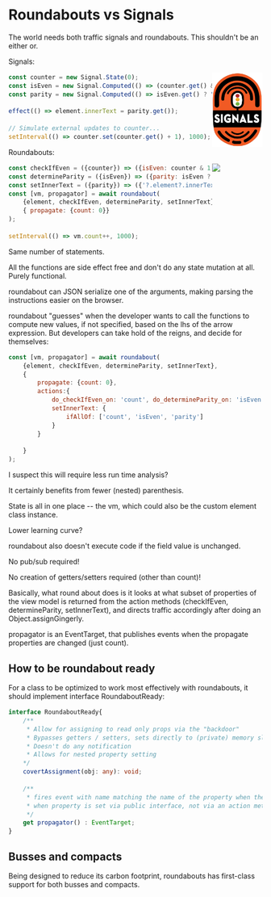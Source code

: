 # Roundabouts vs Signals

The world needs both traffic signals and roundabouts.  This shouldn't be an either or.

Signals:

<img align="right" src="https://github.com/proposal-signals/proposal-signals/blob/main/signals-logo.png" alt="Signals logo" width="100" style="max-width: 100%;">

```JavaScript
const counter = new Signal.State(0);
const isEven = new Signal.Computed(() => (counter.get() & 1) == 0);
const parity = new Signal.Computed(() => isEven.get() ? "even" : "odd");

effect(() => element.innerText = parity.get());

// Simulate external updates to counter...
setInterval(() => counter.set(counter.get() + 1), 1000);
```

Roundabouts:

<img align="right" src="https://www.trafficdepot.ca/wp-content/uploads/2020/08/reg6bb.png" width="100px">

```JavaScript
const checkIfEven = ({counter}) => ({isEven: counter & 1 === 0});
const determineParity = ({isEven}) => ({parity: isEven ? 'even' : 'odd'});
const setInnerText = ({parity}) => ({'?.element?.innerText': parity};
const [vm, propagator] = await roundabout(
    {element, checkIfEven, determineParity, setInnerText}, 
    { propagate: {count: 0}}
);

setInterval(() => vm.count++, 1000);
```

Same number of statements.

All the functions are side effect free and don't do any state mutation at all.  Purely functional.

roundabout can JSON serialize one of the arguments, making parsing the instructions easier on the browser.

roundabout "guesses" when the developer wants to call the functions to compute new values, if not specified, based on the lhs of the arrow expression.  But developers can take hold of the reigns, and decide for themselves:

```JavaScript
const [vm, propagator] = await roundabout(
    {element, checkIfEven, determineParity, setInnerText}, 
    {   
        propagate: {count: 0},
        actions:{
            do_checkIfEven_on: 'count', do_determineParity_on: 'isEven',
            setInnerText: {
                ifAllOf: ['count', 'isEven', 'parity']
            }
        }
        
    }
);
```

I suspect this will require less run time analysis?

It certainly benefits from fewer (nested) parenthesis.

State is all in one place -- the vm, which could also be the custom element class instance.

Lower learning curve?

roundabout also doesn't execute code if the field value is unchanged.

No pub/sub required!

No creation of getters/setters required (other than count)!

Basically, what round about does is it looks at what subset of properties of the view model is returned from the action methods (checkIfEven, determineParity, setInnerText), and directs traffic accordingly after doing an Object.assignGingerly.

propagator is an EventTarget, that publishes events when the propagate properties are changed (just count).



<!--
roundabout could support deep memoization (parity), which seems like a good idea
-->

## How to be roundabout ready

For a class to be optimized to work most effectively with roundabouts, it should implement interface RoundaboutReady:

```TypeScript
interface RoundaboutReady{
    /**
     * Allow for assigning to read only props via the "backdoor"
     * Bypasses getters / setters, sets directly to (private) memory slots
     * Doesn't do any notification
     * Allows for nested property setting
    */
    covertAssignment(obj: any): void;

    /**
     * fires event with name matching the name of the property when the value changes (but not via covertAssignment)
     * when property is set via public interface, not via an action method's return object
     */
    get propagator() : EventTarget;
}
```

## Busses and compacts

Being designed to reduce its carbon footprint, roundabouts has first-class support for both busses and compacts.



